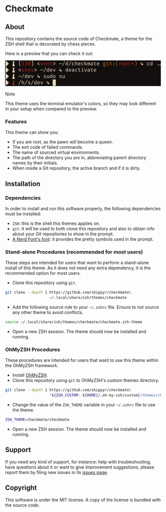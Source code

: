 # Checkmate
## About
This repository contains the source code of Checkmate, a theme for the ZSH shell that is decorated by chess pieces.

Here is a preview that you can check it out:

![](preview.png)

> [!NOTE]
> This theme uses the terminal emulator's colors, so they may look different in your setup when compared to the preview.

### Features
This theme can show you:

- If you are root, as the pawn will become a queen.
- The exit code of failed commands.
- The name of sourced virtual environments.
- The path of the directory you are in, abbreviating parent directory names by their initials.
- When inside a Git repository, the active branch and if it is dirty.

## Installation
### Dependencies
In order to install and run this software properly, the following dependencies must be installed:

- `ZSH`: this is the shell this themes applies on.
- `git`: it will be used to both clone this repository and also to obtain info about your Git repositories to show in the prompt.
- [A Nerd Font's font](https://www.nerdfonts.com/font-downloads): it provides the pretty symbols used in the prompt.

### Stand-alone Procedures (recommended for most users)
These steps are intended for users that want to perform a stand-alone install of this theme. As it does not need any extra dependency, it is the recommended option for most users.

- Clone this repository using `git`.

```bash
git clone --depth 1 https://github.com/skippyr/checkmate\
                    ~/.local/share/zsh/themes/checkmate
```

- Add the following source rule to your `~/.zshrc` file. Ensure to not source any other theme to avoid conflicts.

```bash
source ~/.local/share/zsh/themes/checkmate/checkmate.zsh-theme
```

- Open a new ZSH session. The theme should now be installed and running.

### OhMyZSH Procedures
These procedures are intended for users that want to use this theme within the OhMyZSH framework.

- Install [OhMyZSH](https://github.com/ohmyzsh/ohmyzsh).
- Clone this repository using `git` to OhMyZSH's custom themes directory.

```bash
git clone --depth 1 https://github.com/skippyr/checkmate\
                    "${ZSH_CUSTOM:-${HOME}/.oh-my-zsh/custom}/themes/checkmate"
```

- Change the value of the `ZSH_THEME` variable in your `~/.zshrc` file to use the theme.

```bash
ZSH_THEME=checkmate/checkmate
```

- Open a new ZSH session. The theme should now be installed and running.

## Support
If you need any kind of support, for instance: help with troubleshooting, have questions about it or want to give improvement suggestions, please report them by filing new issues in its [issues page](https://github.com/skippyr/checkmate/issues).

## Copyright
This software is under the MIT license. A copy of the license is bundled with the source code.
